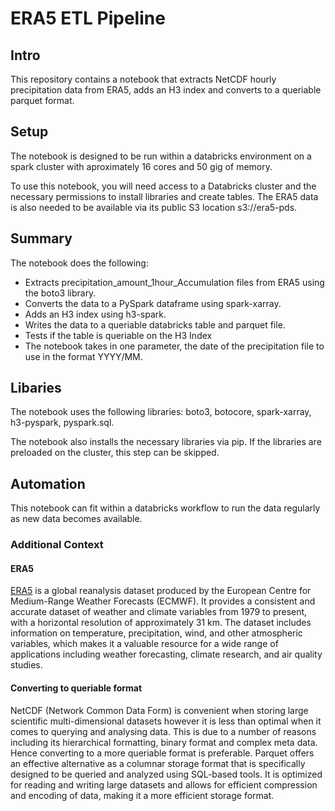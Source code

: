 # ERA5 ETL Pipeline


## Intro


This repository contains a notebook that extracts NetCDF hourly precipitation data from ERA5, adds an H3 index and converts to a queriable parquet format. 


## Setup

The notebook is designed to be run within a databricks environment on a spark cluster with aproximately 16 cores and 50 gig of memory. 

To use this notebook, you will need access to a Databricks cluster and the necessary permissions to install libraries and create tables. The ERA5 data is also needed to be available via its public S3 location s3://era5-pds. 

## Summary

The notebook does the following:

* Extracts precipitation_amount_1hour_Accumulation files from ERA5 using the boto3 library.
* Converts the data to a PySpark dataframe using spark-xarray.
* Adds an H3 index using h3-spark.
* Writes the data to a queriable databricks table and parquet file.
* Tests if the table is queriable on the H3 Index
* The notebook takes in one parameter, the date of the precipitation file to use in the format YYYY/MM.

## Libaries 


The notebook uses the following libraries: boto3, botocore, spark-xarray, h3-pyspark, pyspark.sql. 

The notebook also installs the necessary libraries via pip. If the libraries are preloaded on the cluster, this step can be skipped.


## Automation 

This notebook can fit within a databricks workflow to run the data regularly as new data becomes available. 


### Additional Context


#### ERA5

[ERA5](https://www.ecmwf.int/en/forecasts/datasets/reanalysis-datasets/era5) is a global reanalysis dataset produced by the European Centre for Medium-Range Weather Forecasts (ECMWF). It provides a consistent and accurate dataset of weather and climate variables from 1979 to present, with a horizontal resolution of approximately 31 km. The dataset includes information on temperature, precipitation, wind, and other atmospheric variables, which makes it a valuable resource for a wide range of applications including weather forecasting, climate research, and air quality studies. 

#### Converting to queriable format

NetCDF (Network Common Data Form) is convenient when storing large scientific multi-dimensional datasets however it is less than optimal when it comes to querying and analysing data. This is due to a number of reasons including its hierarchical formatting, binary format and complex meta data. Hence converting to a more queriable format is preferable. Parquet offers an effective alternative as a columnar storage format that is specifically designed to be queried and analyzed using SQL-based tools. It is optimized for reading and writing large datasets and allows for efficient compression and encoding of data, making it a more efficient storage format.


